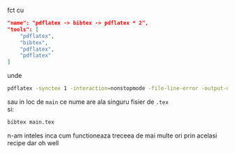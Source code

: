 fct cu

```json
"name": "pdflatex -> bibtex -> pdflatex * 2",
"tools": [
    "pdflatex",
    "bibtex",
    "pdflatex",
    "pdflatex"
]
```

unde

```bash
pdflatex -synctex 1 -interaction=nonstopmode -file-line-error -output-directory=build main.tex
```

sau in loc de `main` ce nume are ala singuru fisier de `.tex`
<br>
si:

```bash
bibtex main.tex
```

n-am inteles inca cum functioneaza treceea de mai multe ori prin acelasi recipe dar oh well
